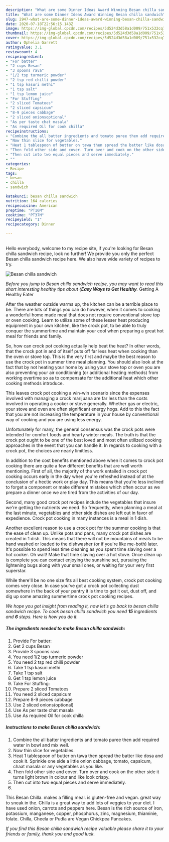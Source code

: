```yaml
---
description: "What are some Dinner Ideas Award Winning Besan chilla sandwich"
title: "What are some Dinner Ideas Award Winning Besan chilla sandwich"
slug: 2947-what-are-some-dinner-ideas-award-winning-besan-chilla-sandwich
date: 2020-07-18T22:56:15.143Z
image: https://img-global.cpcdn.com/recipes/5d524d3d58a1d009/751x532cq70/besan-chilla-sandwich-recipe-main-photo.jpg
thumbnail: https://img-global.cpcdn.com/recipes/5d524d3d58a1d009/751x532cq70/besan-chilla-sandwich-recipe-main-photo.jpg
cover: https://img-global.cpcdn.com/recipes/5d524d3d58a1d009/751x532cq70/besan-chilla-sandwich-recipe-main-photo.jpg
author: Ophelia Garrett
ratingvalue: 3.1
reviewcount: 4
recipeingredient:
- "For batter"
- "2 cups Besan"
- "3 spoons rava"
- "1/2 tsp turmeric powder"
- "2 tsp red chilli powder"
- "1 tsp kasuri methi"
- "1 tsp salt"
- "1 tsp lemon juice"
- "For Stuffing"
- "2 sliced Tomatoes"
- "2 sliced capsicum"
- "8-9 pieces cabbage"
- "2 sliced onionsoptional"
- "As per taste chat masala"
- "As required Oil for cook chilla"
recipeinstructions:
- "Combine the all batter ingredients and tomato puree then add required water in bowl and mix well."
- "Now thin slice for vegetables."
- "Heat 1 tablespoon of butter on tawa then spread the batter like dosa and cook it. Sprinkle one side a little onion cabbage, tomato, capsicum, chaat masala or any vegetables as you like."
- "Then fold other side and cover. Turn over and cook on the other side it turns light brown in colour and like look crispy."
- "Then cut into two equal pieces and serve immediately."
- ""
categories:
- Recipe
tags:
- besan
- chilla
- sandwich

katakunci: besan chilla sandwich 
nutrition: 164 calories
recipecuisine: American
preptime: "PT16M"
cooktime: "PT37M"
recipeyield: "1"
recipecategory: Dinner

---
```

<br>
Hello everybody, welcome to my recipe site, if you're looking for Besan chilla sandwich recipe, look no further! We provide you only the perfect Besan chilla sandwich recipe here. We also have wide variety of recipes to try.
<br>


![Besan chilla sandwich](https://img-global.cpcdn.com/recipes/5d524d3d58a1d009/751x532cq70/besan-chilla-sandwich-recipe-main-photo.jpg)

<i>Before you jump to Besan chilla sandwich recipe, you may want to read this short interesting healthy tips about {<strong>Easy Ways to Get Healthy</strong>.</i>
Getting A Healthy Eater


After the weather outside warms up, the kitchen can be a terrible place to be. There are lots of things you can do however, when it comes to cooking a wonderful home made meal that does not require conventional stove top or oven cooking. Learn to utilize some of these lesser heat producing equipment in your own kitchen, like the crock pot, to be able to truly conquer the summertime and maintain your cool when preparing a great hot meal for friends and family.

So, how can crock pot cooking actually help beat the heat? In other words, that the crock pot in and of itself puts off far less heat when cooking than the oven or stove top. This is the very first and maybe the best reason to use the crock pot in summer time meal planning. You should also look at the fact that by not heating your home by using your stove top or oven you are also preventing your air conditioning (or additional heating methods) from working overtime so as to compensate for the additional heat which other cooking methods introduce.

This leaves crock pot cooking a win-win scenario since the expenses involved with managing a crock marijuana are far less than the costs involved in operating a cooker or stove generally. Whether gas or electric, your stove and oven are often significant energy hogs. Add to this the fact that you are not increasing the temperature in your house by conventional way of cooking and you are using less energy.

Unfortunately for many, the general consensus was the crock pots were intended for comfort foods and hearty winter meals.  The truth is that the crock pot ought to be one of the best loved and most often utilized cooking approaches in the event that you can handle it. In regards to cooking with a crock pot, the choices are nearly limitless.  



In addition to the cost benefits mentioned above when it comes to crock pot cooking there are quite a few different benefits that are well worth mentioning. First of all, the majority of the work entailed in crock pot cooking occurs early in the day when you're refreshed instead of at the conclusion of a hectic work or play day. This means that you're less inclined to forget a component or make different mistakes which often occur as we prepare a dinner once we are tired from the activities of our day.

Second, many good crock pot recipes include the vegetables that insure we're getting the nutrients we need. So frequently, when planning a meal at the last minute, vegetables and other side dishes are left out in favor of expedience. Crock pot cooking in many instances is a meal in 1 dish.

Another excellent reason to use a crock pot for the summer cooking is that the ease of clean up.  Unlike pots and pans, many crock pot dishes are created in 1 dish. This means that there will not be mountains of meals to be hand washed or loaded to the dishwasher (or if you're like me-both) later. It's possible to spend less time cleaning as you spent time slaving over a hot cooker. Oh wait! Make that time slaving over a hot stove. Once clean up is complete you can contact enjoying the sunshine set, pursuing the lightening bugs along with your small ones, or waiting for your very first superstar.

While there'll be no one size fits all best cooking system, crock pot cooking comes very close. In case you've got a crock pot collecting dust somewhere in the back of your pantry it is time to get it out, dust off, and dig up some amazing summertime crock pot cooking recipes.


<i>We hope you got insight from reading it, now let's go back to besan chilla sandwich recipe. To cook besan chilla sandwich you need <strong>15</strong> ingredients and <strong>6</strong> steps. Here is how you do it.
</i>

##### The ingredients needed to make Besan chilla sandwich:

1. Provide For batter:
1. Get 2 cups Besan
1. Provide 3 spoons rava
1. You need 1/2 tsp turmeric powder
1. You need 2 tsp red chilli powder
1. Take 1 tsp kasuri methi
1. Take 1 tsp salt
1. Get 1 tsp lemon juice
1. Take For Stuffing:
1. Prepare 2 sliced Tomatoes
1. You need 2 sliced capsicum
1. Prepare 8-9 pieces cabbage
1. Use 2 sliced onions(optional)
1. Use As per taste chat masala
1. Use As required Oil for cook chilla


##### Instructions to make Besan chilla sandwich:

1. Combine the all batter ingredients and tomato puree then add required water in bowl and mix well.
1. Now thin slice for vegetables.
1. Heat 1 tablespoon of butter on tawa then spread the batter like dosa and cook it. Sprinkle one side a little onion cabbage, tomato, capsicum, chaat masala or any vegetables as you like.
1. Then fold other side and cover. Turn over and cook on the other side it turns light brown in colour and like look crispy.
1. Then cut into two equal pieces and serve immediately.
1. 


This Besan Chilla. makes a filling meal. is gluten-free and vegan. great way to sneak in the. Chilla is a great way to add lots of veggies to your diet. I have used onion, carrots and peppers here. Besan is the rich source of iron, potassium, manganese, copper, phosphorus, zinc, magnesium, thiaminie, folate. Chilla, Cheela or Pudla are Vegan Chickpea Pancakes. 

<i>If you find this Besan chilla sandwich recipe valuable please share it to your friends or family, thank you and good luck.</i>
